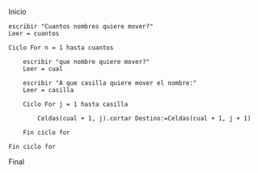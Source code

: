 Inicio

    escribir "Cuantos nombres quiere mover?"
    Leer = cuantos

    Ciclo For n = 1 hasta cuantos

        escribir "que nombre quiere mover?"
        Leer = cual

        escribir "A que casilla quiere mover el nombre:"
        Leer = casilla
        
        Ciclo For j = 1 hasta casilla
        
            Celdas(cual + 1, j).cortar Destino:=Celdas(cual + 1, j + 1)
        
        Fin ciclo for
        
    Fin ciclo for

Final
